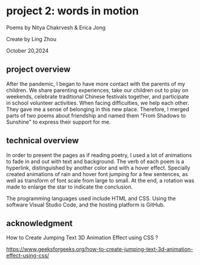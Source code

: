 # project 2: words in motion

Poems by Nitya Chakrvesh & Erica Jong

Create by Ling Zhou 


October 20,2024


## project overview

After the pandemic, I began to have more contact with the parents of my children. We share parenting experiences, take our children out to play on weekends, celebrate traditional Chinese festivals together, and participate in school volunteer activities. When facing difficulties, we help each other. They gave me a sense of belonging in this new place. Therefore, I merged parts of two poems about friendship and named them "From Shadows to Sunshine" to express their support for me.

## technical overview

In order to present the pages as if reading poetry, I used a lot of animations to fade in and out with text and background. The verb of each poem is a hyperlink, distinguished by another color and with a hover effect. Specially created animations of rain and hover font jumping for a few sentences, as well as transform of font scale from large to small. At the end, a rotation was made to enlarge the star to indicate the conclusion.

The programming languages used include HTML and CSS. Using the software Visual Studio Code, and the hosting platform is GitHub.

## acknowledgment

How to Create Jumping Text 3D Animation Effect using CSS ?

https://www.geeksforgeeks.org/how-to-create-jumping-text-3d-animation-effect-using-css/



